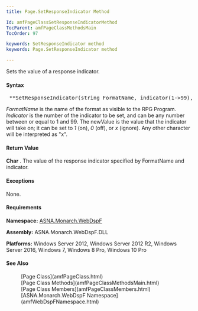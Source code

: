 ```yaml
---
title: Page.SetResponseIndicator Method

Id: amfPageClassSetResponseIndicatorMethod
TocParent: amfPageClassMethodsMain
TocOrder: 97

keywords: SetResponseIndicator method
keywords: Page.SetResponseIndicator method

---
```


Sets the value of a response indicator.

#### Syntax
<pre class="prettyprint"> **SetResponseIndicator(string FormatName, indicator(1->99), char newValue(01x)** </pre>

*FormatName* is the name of the format as visible to the RPG Program. *Indicator* is the number of the indicator to be set, and can be any number between or equal to 1 and 99. The newValue is the value that the indicator will take on; it can be set to *1* (on), *0* (off), or *x* (ignore). Any other character will be interpreted as "x".

#### Return Value
**Char** . The value of the response indicator specified by FormatName and indicator.

#### Exceptions
None.
<!-- -->

#### Requirements
**Namespace:** [ASNA.Monarch.WebDspF](amfWebDspFNamespace.html)

**Assembly:** ASNA.Monarch.WebDspF.DLL

**Platforms:** Windows Server 2012, Windows Server 2012 R2, Windows Server 2016, Windows 7, Windows 8 Pro, Windows 10 Pro
<!-- end -->

#### See Also
<dl>
        <dd>[Page Class](amfPageClass.html)</dd>
		<dd>[Page Class Methods](amfPageClassMethodsMain.html)</dd>
        <dd>[Page Class Members](amfPageClassMembers.html)</dd>
        <dd>[ASNA.Monarch.WebDspF Namespace](amfWebDspFNamespace.html)</dd>
</dl>

